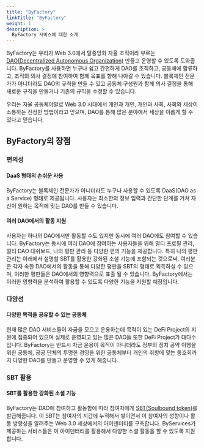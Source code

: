 ```yaml
---
title: "ByFactory"
linkTitle: "ByFactory"
weight: 1
description: >
  ByFactory 서비스에 대한 소개
---
```


ByFactory는 우리가 Web 3.0에서 탈중앙화 자율 조직이라 부르는 [DAO(Decentralized Autonomous Organization)](/ko/docs/byfactory/dao/) 만들고 운영할 수 있도록 도와줍니다. ByFactory를 사용하면 누구나 쉽고 간편하게 DAO를 조직하고, 공동체에 합류하고, 조직의 의사 결정에 참여하여 함께 목표를 향해 나아갈 수 있습니다. 블록체인 전문가가 아니더라도 DAO의 규칙을 만들 수 있고 공동체 구성원과 함께 의사 결정을 통해 새로운 규칙을 만들거나 기존의 규칙을 수정할 수 있습니다.

우리는 자율 공동체야말로 Web 3.0 시대에서 개인과 개인, 개인과 사회, 사회와 세상이 소통하는 진정한 방법이라고 믿으며, DAO를 통해 많은 분야에서 세상을 이롭게 할 수 있다고 믿습니다.

## ByFactory의 장점
### 편의성
#### DaaS 형태의 손쉬운 사용
ByFactory는 블록체인 전문가가 아니더라도 누구나 사용할 수 있도록 DaaS(DAO as a Service) 형태로 제공됩니다. 사용자는 최소한의 정보 입력과 간단한 단계를 거쳐 자신이 원하는 목적에 맞는 DAO를 만들 수 있습니다.

#### 여러 DAO에서의 활동 지원
사용자는 하나의 DAO에서만 활동할 수도 있지만 동시에 여러 DAO에도 참여할 수 있습니다. ByFactory는 동시에 여러 DAO에 참여하는 사용자들을 위해 멀티 프로필 관리, 멀티 DAO 대쉬보드, 나의 평판 관리 등  다양한 편의 기능을 제공합니다. 
특히 나의 평판 관리는 아래에서 설명할 SBT를 활용한 강화된 소셜 기능에 포함되는 것으로써, 여러분은 각자 속한 DAO에서의 활동을 통해 다양한 평판을 SBT의 형태로 획득하실 수 있으며, 이러한 평판들은 DAO에서의 영향력으로 표출 될 수 있습니다. ByFactory에서는 이러한 영향력을 분석하여 활용할 수 있도록 다양한 기능을 지원할 예정입니다.

### 다양성
#### 다양한 목적을 공유할 수 있는 공동체
현재 많은 DAO 서비스들이 자금을 모으고 운용하는데 목적이 있는 DeFi Project의 지원에 집중되어 있으며 실제로 운영되고 있는 많은 DAO들 또한 DeFi Project가 대다수입니다.
ByFactory는 반드시 자금 운용이 목적이 아니더라도 정부의 정치 공약 이행을 위한 공동체, 공공 단체의 투명한 경영을 위한 공동체부터 개인의 취향에 맞는 동호회까지 다양한 DAO를 만들고 운영할 수 있게 해줍니다.

### SBT 활용
#### SBT를 활용한 강화된 소셜 기능
ByFactory는 DAO에 참여하고 활동함에 따라 참여자에게 [SBT(Soulbound token)](/ko/docs/byfactory/sbt/)를 발급해줍니다. 이 SBT는 참여자의 지갑에 누적해서 쌓이면서 이 참여자의 성향이나 활동 방향성을 알려주는 Web 3.0 세상에서의 아이덴터티를 구축합니다. ByServices가 제공하는 서비스들은 이 아이덴터티를 활용해서 다양한 소셜 활동을 할 수 있도록 지원합니다.
